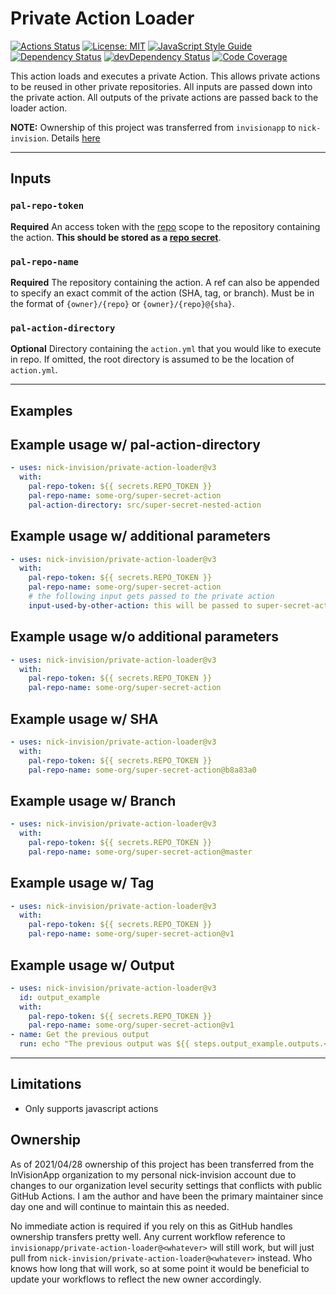 # Private Action Loader

[![Actions Status](https://github.com/nick-invision/private-action-loader/workflows/ci/badge.svg?branch=develop)](https://github.com/nick-invision/private-action-loader/actions)
[![License: MIT](https://img.shields.io/badge/license-MIT-brightgreen.svg)](https://opensource.org/licenses/MIT)
[![JavaScript Style Guide](https://img.shields.io/badge/code_style-standard-brightgreen.svg)](https://standardjs.com)
[![Dependency Status](https://david-dm.org/nick-invision/private-action-loader.svg)](https://david-dm.org/nick-invision/private-action-loader)
[![devDependency Status](https://david-dm.org/nick-invision/private-action-loader/dev-status.svg)](https://david-dm.org/nick-invision/private-action-loader#info=devDependencies)
[![Code Coverage](https://codecov.io/gh/nick-invision/private-action-loader/branch/master/graph/badge.svg?token=ouop84H9gO)](https://codecov.io/gh/nick-invision/private-action-loader)

This action loads and executes a private Action. This allows private actions to be reused in other private repositories. All inputs are passed down into the private action. All outputs of the private actions are passed back to the loader action.

**NOTE:** Ownership of this project was transferred from `invisionapp` to `nick-invision`.  Details [here](#Ownership)

---

## **Inputs**

### **`pal-repo-token`**

**Required** An access token with the [repo](https://help.github.com/en/github/authenticating-to-github/creating-a-personal-access-token-for-the-command-line) scope to the repository containing the action. **This should be stored as a [repo secret](https://help.github.com/en/actions/automating-your-workflow-with-github-actions/creating-and-using-encrypted-secrets)**.

### **`pal-repo-name`**

**Required** The repository containing the action. A ref can also be appended to specify an exact commit of the action (SHA, tag, or branch). Must be in the format of `{owner}/{repo}` or `{owner}/{repo}@{sha}`.

### **`pal-action-directory`**

**Optional** Directory containing the `action.yml` that you would like to execute in repo. If omitted, the root directory is assumed to be the location of `action.yml`.

---

## **Examples**

## Example usage w/ pal-action-directory

```yaml
- uses: nick-invision/private-action-loader@v3
  with:
    pal-repo-token: ${{ secrets.REPO_TOKEN }}
    pal-repo-name: some-org/super-secret-action
    pal-action-directory: src/super-secret-nested-action
```

## Example usage w/ additional parameters

```yaml
- uses: nick-invision/private-action-loader@v3
  with:
    pal-repo-token: ${{ secrets.REPO_TOKEN }}
    pal-repo-name: some-org/super-secret-action
    # the following input gets passed to the private action
    input-used-by-other-action: this will be passed to super-secret-action
```

## Example usage w/o additional parameters

```yaml
- uses: nick-invision/private-action-loader@v3
  with:
    pal-repo-token: ${{ secrets.REPO_TOKEN }}
    pal-repo-name: some-org/super-secret-action
```

## Example usage w/ SHA

```yaml
- uses: nick-invision/private-action-loader@v3
  with:
    pal-repo-token: ${{ secrets.REPO_TOKEN }}
    pal-repo-name: some-org/super-secret-action@b8a83a0
```

## Example usage w/ Branch

```yaml
- uses: nick-invision/private-action-loader@v3
  with:
    pal-repo-token: ${{ secrets.REPO_TOKEN }}
    pal-repo-name: some-org/super-secret-action@master
```

## Example usage w/ Tag

```yaml
- uses: nick-invision/private-action-loader@v3
  with:
    pal-repo-token: ${{ secrets.REPO_TOKEN }}
    pal-repo-name: some-org/super-secret-action@v1
```

## Example usage w/ Output

```yaml
- uses: nick-invision/private-action-loader@v3
  id: output_example
  with:
    pal-repo-token: ${{ secrets.REPO_TOKEN }}
    pal-repo-name: some-org/super-secret-action@v1
- name: Get the previous output
  run: echo "The previous output was ${{ steps.output_example.outputs.<name of output> }}"
```

---

## **Limitations**

- Only supports javascript actions

## **Ownership**

As of 2021/04/28 ownership of this project has been transferred from the InVisionApp organization to my personal nick-invision account due to changes to our organization level security settings that conflicts with public GitHub Actions.  I am the author and have been the primary maintainer since day one and will continue to maintain this as needed.  

No immediate action is required if you rely on this as GitHub handles ownership transfers pretty well. Any current workflow reference to `invisionapp/private-action-loader@<whatever>` will still work, but will just pull from `nick-invision/private-action-loader@<whatever>` instead.  Who knows how long that will work, so at some point it would be beneficial to update your workflows to reflect the new owner accordingly.
